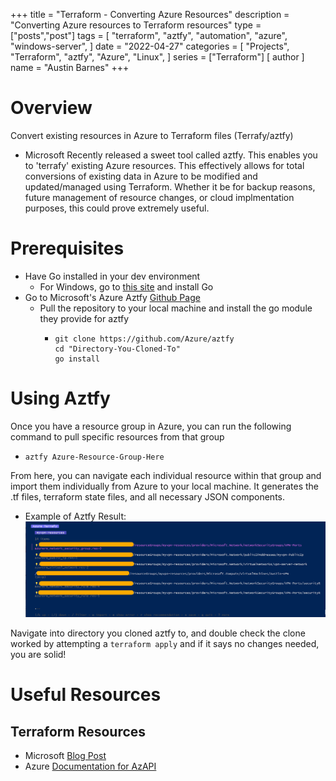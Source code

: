 +++
title = "Terraform - Converting Azure Resources"
description = "Converting Azure resources to Terraform resources"
type = ["posts","post"]
tags = [
    "terraform",
    "aztfy",
    "automation",
    "azure",
    "windows-server",
]
date = "2022-04-27"
categories = [
    "Projects",
    "Terraform",
    "aztfy",
    "Azure",
    "Linux",
]
series = ["Terraform"]
[ author ]
  name = "Austin Barnes"
+++

# Overview

Convert existing resources in Azure to Terraform files (Terrafy/aztfy)
- Microsoft Recently released a sweet tool called aztfy. This enables you to 'terrafy' existing Azure resources. This effectively allows for total conversions of existing data in Azure to be modified and updated/managed using Terraform. Whether it be for backup reasons, future management of resource changes, or cloud implmentation purposes, this could prove extremely useful.


# Prerequisites
- Have Go installed in your dev environment
  - For Windows, go to [this site](https://go.dev/doc/install) and install Go
- Go to Microsoft's Azure Aztfy [Github Page](https://github.com/Azure/aztfy)
  - Pull the repository to your local machine and install the go module they provide for aztfy
    - ``` 
      git clone https://github.com/Azure/aztfy
      cd "Directory-You-Cloned-To"
      go install 
      ```

# Using Aztfy
Once you have a resource group in Azure, you can run the following command to pull specific resources from that group
* `aztfy Azure-Resource-Group-Here`

From here, you can navigate each individual resource within that group and import them individually from Azure to your local machine. It generates the .tf files, terraform state files, and all necessary JSON components. 

* Example of Aztfy Result:
![JRCustomHomes](/aztfy-example1.png 'aztfy-example1') 

Navigate into directory you cloned aztfy to, and double check the clone worked by attempting a `terraform apply` and if it says no changes needed, you are solid!
# Useful Resources 
## Terraform Resources
- Microsoft [Blog Post](https://techcommunity.microsoft.com/t5/azure-tools-blog/announcing-azure-terrafy-and-azapi-terraform-provider-previews/ba-p/3270937)
- Azure [Documentation for AzAPI](https://docs.microsoft.com/en-us/azure/developer/terraform/overview-azapi-provider)


